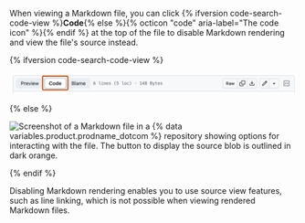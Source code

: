 When viewing a Markdown file, you can click {% ifversion code-search-code-view %}**Code**{% else %}{% octicon "code" aria-label="The code icon" %}{% endif %} at the top of the file to disable Markdown rendering and view the file's source instead.

{% ifversion code-search-code-view %}

  ![Screenshot of a Markdown file in a {% data variables.product.prodname_dotcom %} repository showing options for interacting with the file. A button, labeled "Code", is outlined in dark orange.](/assets/images/help/writing/display-markdown-as-source-global-nav-update.png)

{% else %}

  ![Screenshot of a Markdown file in a {% data variables.product.prodname_dotcom %} repository showing options for interacting with the file. The button to display the source blob is outlined in dark orange.](/assets/images/help/writing/display-markdown-as-source.png)

{% endif %}

Disabling Markdown rendering enables you to use source view features, such as line linking, which is not possible when viewing rendered Markdown files.
